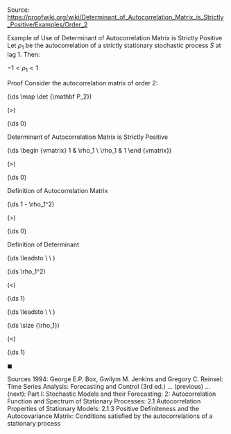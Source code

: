 # 

Source: https://proofwiki.org/wiki/Determinant_of_Autocorrelation_Matrix_is_Strictly_Positive/Examples/Order_2

Example of Use of Determinant of Autocorrelation Matrix is Strictly Positive
Let $\rho_1$ be the autocorrelation of a strictly stationary stochastic process $S$ at lag $1$.
Then:

$-1 < \rho_1 < 1$


Proof
Consider the autocorrelation matrix of order $2$:














\(\ds \map \det {\mathbf P_2}\)

\(>\)







\(\ds 0\)





Determinant of Autocorrelation Matrix is Strictly Positive














\(\ds \begin {vmatrix} 1 & \rho_1 \\ \rho_1 & 1 \end {vmatrix}\)

\(>\)







\(\ds 0\)





Definition of Autocorrelation Matrix














\(\ds 1 - \rho_1^2\)

\(>\)







\(\ds 0\)





Definition of Determinant








\(\ds \leadsto \ \ \)





\(\ds \rho_1^2\)

\(<\)







\(\ds 1\)














\(\ds \leadsto \ \ \)





\(\ds \size {\rho_1}\)

\(<\)







\(\ds 1\)









$\blacksquare$


Sources
1994: George E.P. Box, Gwilym M. Jenkins and Gregory C. Reinsel: Time Series Analysis: Forecasting and Control (3rd ed.) ... (previous) ... (next):
Part $\text {I}$: Stochastic Models and their Forecasting:
$2$: Autocorrelation Function and Spectrum of Stationary Processes:
$2.1$ Autocorrelation Properties of Stationary Models:
$2.1.3$ Positive Definiteness and the Autocovariance Matrix: Conditions satisfied by the autocorrelations of a stationary process




